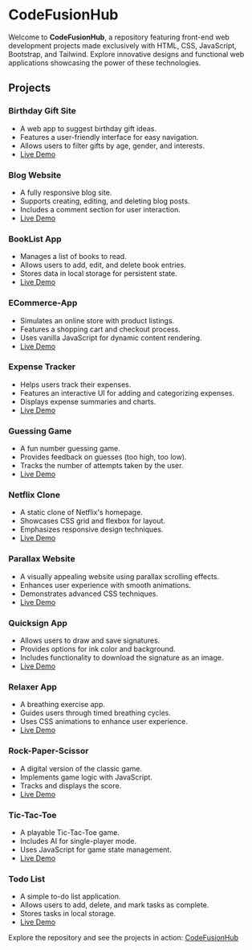 # CodeFusionHub

Welcome to **CodeFusionHub**, a repository featuring front-end web development projects made exclusively with HTML, CSS, JavaScript, Bootstrap, and Tailwind. Explore innovative designs and functional web applications showcasing the power of these technologies.

## Projects

### Birthday Gift Site
- A web app to suggest birthday gift ideas.
- Features a user-friendly interface for easy navigation.
- Allows users to filter gifts by age, gender, and interests.
- [Live Demo](https://vibhav0710.github.io/Code-Fusion-Hub/Birthday-Gift-Site/index.html)

### Blog Website
- A fully responsive blog site.
- Supports creating, editing, and deleting blog posts.
- Includes a comment section for user interaction.
- [Live Demo](https://vibhav0710.github.io/Code-Fusion-Hub/Blog-Website/index.html)

### BookList App
- Manages a list of books to read.
- Allows users to add, edit, and delete book entries.
- Stores data in local storage for persistent state.
- [Live Demo](https://vibhav0710.github.io/Code-Fusion-Hub/BookList-App/index.html)

### ECommerce-App
- Simulates an online store with product listings.
- Features a shopping cart and checkout process.
- Uses vanilla JavaScript for dynamic content rendering.
- [Live Demo](https://vibhav0710.github.io/Code-Fusion-Hub/ECommerce-App/index.html)

### Expense Tracker
- Helps users track their expenses.
- Features an interactive UI for adding and categorizing expenses.
- Displays expense summaries and charts.
- [Live Demo](https://vibhav0710.github.io/Code-Fusion-Hub/Expense-Tracker/index.html)

### Guessing Game
- A fun number guessing game.
- Provides feedback on guesses (too high, too low).
- Tracks the number of attempts taken by the user.
- [Live Demo](https://vibhav0710.github.io/Code-Fusion-Hub/Guessing-Game/index.html)

### Netflix Clone
- A static clone of Netflix's homepage.
- Showcases CSS grid and flexbox for layout.
- Emphasizes responsive design techniques.
- [Live Demo](https://vibhav0710.github.io/Code-Fusion-Hub/Netflix-Clone/index.html)

### Parallax Website
- A visually appealing website using parallax scrolling effects.
- Enhances user experience with smooth animations.
- Demonstrates advanced CSS techniques.
- [Live Demo](https://vibhav0710.github.io/Code-Fusion-Hub/Parallax-Website/index.html)

### Quicksign App
- Allows users to draw and save signatures.
- Provides options for ink color and background.
- Includes functionality to download the signature as an image.
- [Live Demo](https://vibhav0710.github.io/Code-Fusion-Hub/Quicksign-App/index.html)

### Relaxer App
- A breathing exercise app.
- Guides users through timed breathing cycles.
- Uses CSS animations to enhance user experience.
- [Live Demo](https://vibhav0710.github.io/Code-Fusion-Hub/Relaxer-App/index.html)

### Rock-Paper-Scissor
- A digital version of the classic game.
- Implements game logic with JavaScript.
- Tracks and displays the score.
- [Live Demo](https://vibhav0710.github.io/Code-Fusion-Hub/Rock-Paper-Scissor/index.html)

### Tic-Tac-Toe
- A playable Tic-Tac-Toe game.
- Includes AI for single-player mode.
- Uses JavaScript for game state management.
- [Live Demo](https://vibhav0710.github.io/Code-Fusion-Hub/Tic-Tac-Toe/index.html)

### Todo List
- A simple to-do list application.
- Allows users to add, delete, and mark tasks as complete.
- Stores tasks in local storage.
- [Live Demo](https://vibhav0710.github.io/Code-Fusion-Hub/Todo-List/index.html)

Explore the repository and see the projects in action: [CodeFusionHub](https://github.com/vibhav0710/Code-Fusion-Hub)
